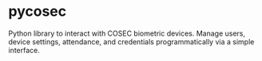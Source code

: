 # pycosec
Python library to interact with COSEC biometric devices. Manage users, device settings, attendance, and credentials programmatically via a simple interface.
